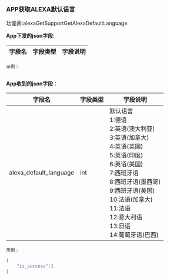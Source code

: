 ### APP获取ALEXA默认语言


功能表:alexaGetSupportGetAlexaDefaultLanguage

**App下发的json字段**:

| 字段名 | 字段类型 | 字段说明 |
| ------ | -------- | -------- |

`示例：`

```c

```

**App收到的json字段**：

| 字段名                 | 字段类型 | 字段说明                                                     |
| ---------------------- | -------- | ------------------------------------------------------------ |
| alexa_default_language | int      | 默认语言<br />1:德语<br />2:英语(澳大利亚)<br />3:英语(加拿大)<br />4:英语(英国)<br />5:英语(印度)<br />6:英语(美国)<br />7:西班牙语<br />8:西班牙语(墨西哥)<br />9:西班牙语(美国)<br />10:法语(加拿大)<br />11:法语<br />12:意大利语<br />13:日语<br />14:葡萄牙语(巴西) |

`示例：`

```c
{
    "is_success":1
}
```

